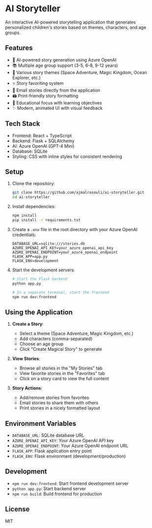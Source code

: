 # AI Storyteller

An interactive AI-powered storytelling application that generates personalized children's stories based on themes, characters, and age groups.

## Features

- 🤖 AI-powered story generation using Azure OpenAI
- 📚 Multiple age group support (3-5, 6-8, 9-12 years)
- 🎨 Various story themes (Space Adventure, Magic Kingdom, Ocean Explorer, etc.)
- ⭐ Story favoriting system
- 📧 Email stories directly from the application
- 🖨️ Print-friendly story formatting
- 🎯 Educational focus with learning objectives
- ✨ Modern, animated UI with visual feedback

## Tech Stack

- Frontend: React + TypeScript
- Backend: Flask + SQLAlchemy
- AI: Azure OpenAI (GPT-4 Mini)
- Database: SQLite
- Styling: CSS with inline styles for consistent rendering

## Setup

1. Clone the repository:
   ```bash
   git clone https://github.com/ajmalrasouli/ai-storyteller.git
   cd ai-storyteller
   ```

2. Install dependencies:
   ```bash
   npm install
   pip install -r requirements.txt
   ```

3. Create a `.env` file in the root directory with your Azure OpenAI credentials:
   ```
   DATABASE_URL=sqlite:///stories.db
   AZURE_OPENAI_API_KEY=your_azure_openai_api_key
   AZURE_OPENAI_ENDPOINT=your_azure_openai_endpoint
   FLASK_APP=app.py
   FLASK_ENV=development
   ```

4. Start the development servers:
   ```bash
   # Start the Flask backend
   python app.py
   
   # In a separate terminal, start the frontend
   npm run dev:frontend
   ```

## Using the Application

1. **Create a Story**:
   - Select a theme (Space Adventure, Magic Kingdom, etc.)
   - Add characters (comma-separated)
   - Choose an age group
   - Click "Create Magical Story" to generate

2. **View Stories**:
   - Browse all stories in the "My Stories" tab
   - View favorite stories in the "Favorites" tab
   - Click on a story card to view the full content

3. **Story Actions**:
   - Add/remove stories from favorites
   - Email stories to share them with others
   - Print stories in a nicely formatted layout

## Environment Variables

- `DATABASE_URL`: SQLite database URL
- `AZURE_OPENAI_API_KEY`: Your Azure OpenAI API key
- `AZURE_OPENAI_ENDPOINT`: Your Azure OpenAI endpoint URL
- `FLASK_APP`: Flask application entry point
- `FLASK_ENV`: Flask environment (development/production)

## Development

- `npm run dev:frontend`: Start frontend development server
- `python app.py`: Start backend server
- `npm run build`: Build frontend for production

## License

MIT

